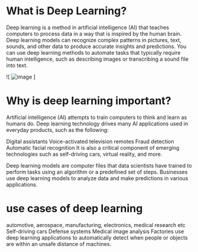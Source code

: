 # What is Deep Learning?
Deep learning is a method in artificial intelligence (AI) that teaches computers to process data in a way that is inspired by the human brain. Deep learning models can recognize complex patterns in pictures, text, sounds, and other data to produce accurate insights and predictions. You can use deep learning methods to automate tasks that typically require human intelligence, such as describing images or transcribing a sound file into text. 

![ ![image](https://github.com/InaArya/AIML_Notes/assets/95537907/e0d81818-eb9a-4655-b35b-c2591dfd5fa8)
]

# Why is deep learning important?
Artificial intelligence (AI) attempts to train computers to think and learn as humans do. Deep learning technology drives many AI applications used in everyday products, such as the following:

Digital assistants
Voice-activated television remotes
Fraud detection
Automatic facial recognition
It is also a critical component of emerging technologies such as self-driving cars, virtual reality, and more. 

Deep learning models are computer files that data scientists have trained to perform tasks using an algorithm or a predefined set of steps. Businesses use deep learning models to analyze data and make predictions in various applications.

# use cases of deep learning
automotive, aerospace, manufacturing, electronics, medical research etc
Self-driving cars 
Defense systems 
Medical image analysis 
Factories use deep learning applications to automatically detect when people or objects are within an unsafe distance of machines.
